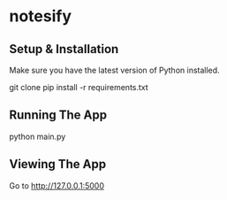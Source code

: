 # notesify
## Setup & Installation
Make sure you have the latest version of Python installed.

git clone <repo-url>
pip install -r requirements.txt
##  Running The App
python main.py
## Viewing The App
Go to http://127.0.0.1:5000
